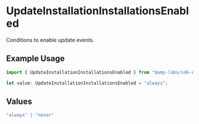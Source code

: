# UpdateInstallationInstallationsEnabled

Conditions to enable update events.

## Example Usage

```typescript
import { UpdateInstallationInstallationsEnabled } from "@amp-labs/sdk-node-platform/models/operations";

let value: UpdateInstallationInstallationsEnabled = "always";
```

## Values

```typescript
"always" | "never"
```